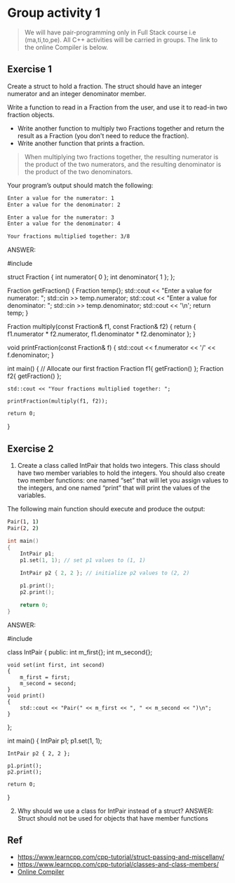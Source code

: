 # Group activity 1

> We will have pair-programming only in Full Stack course i.e (ma,ti,to,pe). All C++ activities will be carried in groups. The link to the online Compiler is below.

## Exercise 1

Create a struct to hold a fraction. The struct should have an integer numerator and an integer denominator member.

Write a function to read in a Fraction from the user, and use it to read-in two fraction objects. 
- Write another function to multiply two Fractions together and return the result as a Fraction (you don't need to reduce the fraction).
- Write another function that prints a fraction.

> When multiplying two fractions together, the resulting numerator is the product of the two numerators, and the resulting denominator is the product of the two denominators.

Your program’s output should match the following:
```bash
Enter a value for the numerator: 1
Enter a value for the denominator: 2

Enter a value for the numerator: 3
Enter a value for the denominator: 4

Your fractions multiplied together: 3/8
```
ANSWER:

#include <iostream>

struct Fraction
{
    int numerator{ 0 };
    int denominator{ 1 };
};

Fraction getFraction()
{
    Fraction temp{};
    std::cout << "Enter a value for numerator: ";
    std::cin >> temp.numerator;
    std::cout << "Enter a value for denominator: ";
    std::cin >> temp.denominator;
    std::cout << '\n';
    return temp;
}

Fraction multiply(const Fraction& f1, const Fraction& f2)
{
    return { f1.numerator * f2.numerator, f1.denominator * f2.denominator };
}

void printFraction(const Fraction& f)
{
    std::cout << f.numerator << '/' << f.denominator;
}

int main()
{
    // Allocate our first fraction
    Fraction f1{ getFraction() };
    Fraction f2{ getFraction() };

    std::cout << "Your fractions multiplied together: ";

    printFraction(multiply(f1, f2));

    return 0;
}


## Exercise 2

1. Create a class called IntPair that holds two integers. This class should have two member variables to hold the integers. You should also create two member functions: one named “set” that will let you assign values to the integers, and one named “print” that will print the values of the variables.

The following main function should execute and produce the output:

```bash
Pair(1, 1)
Pair(2, 2)
```

```cpp
int main()
{
	IntPair p1;
	p1.set(1, 1); // set p1 values to (1, 1)

	IntPair p2 { 2, 2 }; // initialize p2 values to (2, 2)

	p1.print();
	p2.print();

	return 0;
}
```
ANSWER:

#include <iostream>

class IntPair
{
public:
	int m_first{};
	int m_second{};

	void set(int first, int second)
	{
		m_first = first;
		m_second = second;
	}
	void print()
	{
		std::cout << "Pair(" << m_first << ", " << m_second << ")\n";
	}
};

int main()
{
	IntPair p1;
	p1.set(1, 1);

	IntPair p2 { 2, 2 };

	p1.print();
	p2.print();

	return 0;
}



2. Why should we use a class for IntPair instead of a struct?
ANSWER:
Struct should not be used for objects that have member functions

## Ref
- https://www.learncpp.com/cpp-tutorial/struct-passing-and-miscellany/
- https://www.learncpp.com/cpp-tutorial/classes-and-class-members/
- [Online Compiler](https://cpp.sh/)
